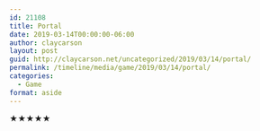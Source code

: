 ```yaml
---
id: 21108
title: Portal
date: 2019-03-14T00:00:00-06:00
author: claycarson
layout: post
guid: http://claycarson.net/uncategorized/2019/03/14/portal/
permalink: /timeline/media/game/2019/03/14/portal/
categories:
  - Game
format: aside
---
```

<div class="media-details"></div>

<div class="media-creator"></div>

<div class="media-rating">★★★★★</div>